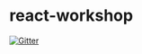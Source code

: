 # react-workshop

[![Gitter](https://badges.gitter.im/mareksuscak/react-workshop.svg)](https://gitter.im/mareksuscak/react-workshop?utm_source=badge&utm_medium=badge&utm_campaign=pr-badge&utm_content=badge)